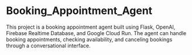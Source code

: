 # Booking_Appointment_Agent
 This project is a booking appointment agent built using Flask, OpenAI, Firebase Realtime Database, and Google Cloud Run. The agent can handle booking appointments, checking availability, and canceling bookings through a conversational interface.
